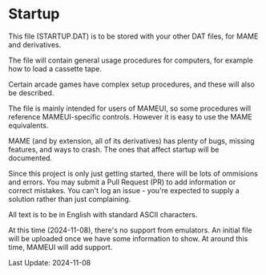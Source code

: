 # Startup
This file (STARTUP.DAT) is to be stored with your other DAT files, for MAME and derivatives.

The file will contain general usage procedures for computers, for example how to load a cassette tape.

Certain arcade games have complex setup procedures, and these will also be described.

The file is mainly intended for users of MAMEUI, so some procedures will reference MAMEUI-specific controls. However it is easy to use the MAME equivalents.

MAME (and by extension, all of its derivatives) has plenty of bugs, missing features, and ways to crash. The ones that affect startup will be documented.

Since this project is only just getting started, there will be lots of ommisions and errors. You may submit a Pull Request (PR) to add information or correct mistakes. You can't log an issue - you're expected to supply a solution rather than just complaining.

All text is to be in English with standard ASCII characters.

At this time (2024-11-08), there's no support from emulators. An initial file will be uploaded once we have some information to show. At around this time, MAMEUI will add support.

Last Update: 2024-11-08
